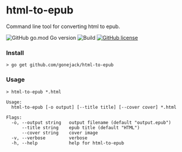 # html-to-epub
Command line tool for converting html to epub.

![GitHub go.mod Go version](https://img.shields.io/github/go-mod/go-version/gonejack/html-to-epub)
![Build](https://github.com/gonejack/html-to-epub/actions/workflows/go.yml/badge.svg)
[![GitHub license](https://img.shields.io/github/license/gonejack/html-to-epub.svg?color=blue)](LICENSE)

### Install
```shell
> go get github.com/gonejack/html-to-epub
```

### Usage
```shell
> html-to-epub *.html
```
```
Usage:
  html-to-epub [-o output] [--title title] [--cover cover] *.html

Flags:
  -o, --output string   output filename (default "output.epub")
      --title string    epub title (default "HTML")
      --cover string    cover image
  -v, --verbose         verbose
  -h, --help            help for html-to-epub
```
